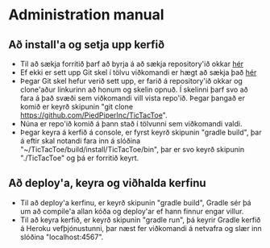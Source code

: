 # Administration manual

## Að install'a og setja upp kerfið

 - Til að sækja forritið þarf að byrja á að sækja repository'ið okkar [hér](https://github.com/PiedPiperInc/TicTacToe)
 - Ef ekki er sett upp Git skel í tölvu viðkomandi er hægt að sækja það [hér](https://git-scm.com/downloads)
 - Þegar Git skel hefur verið sett upp, er farið á repository'ið okkar og clone'aður linkurinn að honum og skelin opnuð. Í skelinni þarf svo að fara á það svæði sem viðkomandi vill vista repo'ið. Þegar þangað er komið er keyrð skipunin "git clone https://github.com/PiedPiperInc/TicTacToe".
 - Núna er repo'ið komið á þann stað í tölvunni sem viðkomandi valdi.
 - Þegar keyra á kerfið á console, er fyrst keyrð skipunin "gradle build", þar á eftir skal notandi fara inn á slóðina "~/TicTacToe/build/install/TicTacToe/bin", þar er svo keyrð skipunin "./TicTacToe" og þá er forritið keyrt.
 
## Að deploy'a, keyra og viðhalda kerfinu

 - Til að deploy'a kerfinu, er keyrð skipunin "gradle build", Gradle sér þá um að compile'a allan kóða og deploy'ar ef hann finnur engar villur.
 - Til að keyra kerfið, er keyrð skipunin "gradle run", þá keyrir Gradle kerfið á Heroku vefþjónustunni, þar næst fer viðkomandi á netvafra og slær inn slóðina "localhost:4567".

